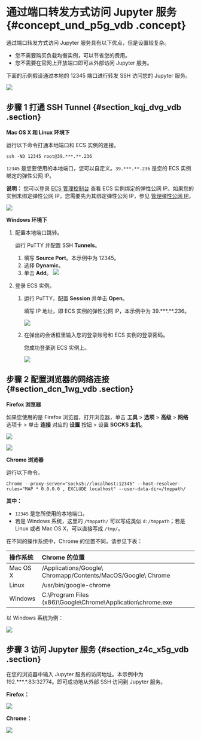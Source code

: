# 通过端口转发方式访问 Jupyter 服务 {#concept_und_p5g_vdb .concept}

通过端口转发方式访问 Jupyter 服务具有以下优点，但是设置较复杂。

-   您不需要购买负载均衡实例，可以节省您的费用。
-   您不需要在官网上开放端口即可从外部访问 Jupyter 服务。

下面的示例假设通过本地的 12345 端口进行转发 SSH 访问您的 Jupyter 服务。

![](http://static-aliyun-doc.oss-cn-hangzhou.aliyuncs.com/assets/img/7429/15336968682130_zh-CN.png)

## 步骤 1 打通 SSH Tunnel {#section_kqj_dvg_vdb .section}

**Mac OS X 和 Linux 环境下**

运行以下命令打通本地端口和 ECS 实例的连接。

```
ssh -ND 12345 root@39.***.**.236
```

`12345` 是您要使用的本地端口，您可以自定义。`39.***.**.236` 是您的 ECS 实例绑定的弹性公网 IP。

**说明：** 您可以登录 [ECS 管理控制台](https://ecs.console.aliyun.com/#/home) 查看 ECS 实例绑定的弹性公网 IP。如果您的实例未绑定弹性公网 IP，您需要先为其绑定弹性公网 IP，参见 [管理弹性公网 IP](https://www.alibabacloud.com/help/zh/doc-detail/51995.htm)。

![](http://static-aliyun-doc.oss-cn-hangzhou.aliyuncs.com/assets/img/7429/15336968682131_zh-CN.png)

**Windows 环境下**

1.  配置本地端口跳转。

    运行 PuTTY 并配置 SSH **Tunnels**。

    1.  填写 **Source Port**。本示例中为 12345。
    2.  选择 **Dynamic**。
    3.  单击 **Add**。
    ![](http://static-aliyun-doc.oss-cn-hangzhou.aliyuncs.com/assets/img/7429/15336968682132_zh-CN.png)

2.  登录 ECS 实例。
    1.  运行 PuTTY，配置 **Session** 并单击 **Open**。

        填写 IP 地址，即 ECS 实例的弹性公网 IP，本示例中为 39.\*\*\*.\*\*.236。

        ![](http://static-aliyun-doc.oss-cn-hangzhou.aliyuncs.com/assets/img/7429/15336968682133_zh-CN.png)

    2.  在弹出的会话框里输入您的登录账号和 ECS 实例的登录密码。

        您成功登录到 ECS 实例上。

        ![](http://static-aliyun-doc.oss-cn-hangzhou.aliyuncs.com/assets/img/7429/15336968682134_zh-CN.png)


## 步骤 2 配置浏览器的网络连接 {#section_dcn_1wg_vdb .section}

**Firefox 浏览器**

如果您使用的是 Firefox 浏览器，打开浏览器，单击 **工具** \> **选项** \> **高级** \> **网络** 选项卡 \> 单击 **连接** 对应的 **设置** 按钮 \> 设置 **SOCKS 主机**。

![](http://static-aliyun-doc.oss-cn-hangzhou.aliyuncs.com/assets/img/7429/15336968682135_zh-CN.png)

![](http://static-aliyun-doc.oss-cn-hangzhou.aliyuncs.com/assets/img/7429/15336968682136_zh-CN.png)

**Chrome 浏览器**

运行以下命令。

```
Chrome --proxy-server="socks5://localhost:12345" --host-resolver-rules="MAP * 0.0.0.0 , EXCLUDE localhost" --user-data-dir=/tmppath/
```

**其中：**

-   `12345` 是您所使用的本地端口。
-   若是 Windows 系统，这里的 `/tmppath/` 可以写成类似 `d:/tmppath`；若是 Linux 或者 Mac OS X，可以直接写成 `/tmp/`。

在不同的操作系统中，Chrome 的位置不同，请参见下表：

|操作系统|Chrome 的位置|
|:---|:---------|
|Mac OS X|/Applications/Google\\ Chromapp/Contents/MacOS/Google\\ Chrome|
|Linux|/usr/bin/google-chrome|
|Windows|C:\\Program Files \(x86\)\\Google\\Chrome\\Application\\chrome.exe|

以 Windows 系统为例：

![](http://static-aliyun-doc.oss-cn-hangzhou.aliyuncs.com/assets/img/7429/15336968682137_zh-CN.png)

## 步骤 3 访问 Jupyter 服务 {#section_z4c_x5g_vdb .section}

在您的浏览器中输入 Jupyter 服务的访问地址。本示例中为 192.\*\*\*.\*.83:32774。即可成功地从外部 SSH 访问到 Jupyter 服务。

**Firefox：**

![](http://static-aliyun-doc.oss-cn-hangzhou.aliyuncs.com/assets/img/7429/15336968692138_zh-CN.png)

**Chrome：**

![](http://static-aliyun-doc.oss-cn-hangzhou.aliyuncs.com/assets/img/7429/15336968692139_zh-CN.png)

